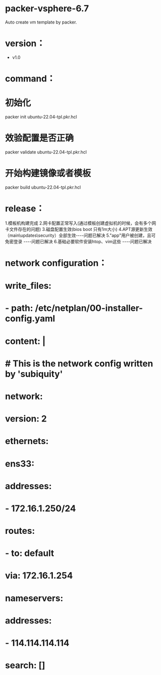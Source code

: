 # packer-vsphere-6.7
Auto create vm template by packer.

# version：
- v1.0

# command：
# 初始化
packer init ubuntu-22.04-tpl.pkr.hcl
# 效验配置是否正确
packer validate ubuntu-22.04-tpl.pkr.hcl
# 开始构建镜像或者模板
packer build ubuntu-22.04-tpl.pkr.hcl

# release：
1.模板机构建完成
2.网卡配置正常写入(通过模板创建虚拟机的时候，会有多个网卡文件存在的问题)
3.磁盘配置生效(bios boot 只有1m大小)
4.APT源更新生效（main\updates\security）全部生效----问题已解决
5."app"用户被创建，且可免密登录 ----问题已解决
6.基础必要软件安装htop、vim这些 ----问题已解决

# network configuration：
# write_files:
# - path: /etc/netplan/00-installer-config.yaml
#   content: |
#     # This is the network config written by 'subiquity'
#     network:
#       version: 2
#       ethernets:
#         ens33:
#           addresses:
#           - 172.16.1.250/24           
#           routes:
#           - to: default
#             via: 172.16.1.254
#           nameservers:
#             addresses:
#             - 114.114.114.114
#             search: []

